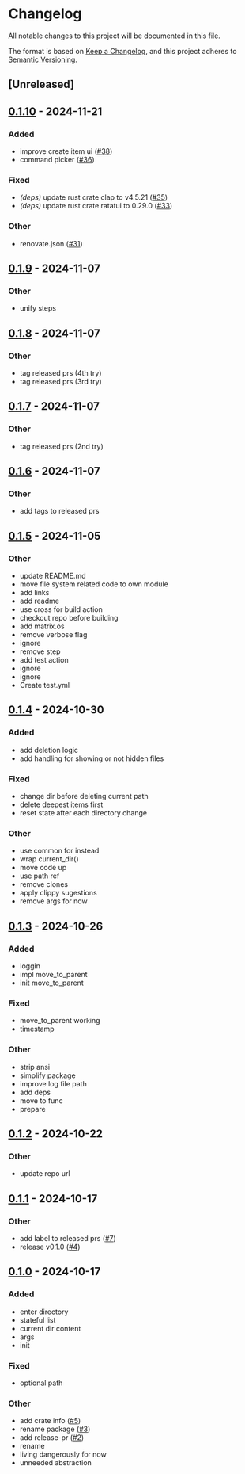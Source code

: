 # Changelog

All notable changes to this project will be documented in this file.

The format is based on [Keep a Changelog](https://keepachangelog.com/en/1.0.0/),
and this project adheres to [Semantic Versioning](https://semver.org/spec/v2.0.0.html).

## [Unreleased]

## [0.1.10](https://github.com/ddanielsantos/fman/compare/v0.1.9...v0.1.10) - 2024-11-21

### Added

- improve create item ui ([#38](https://github.com/ddanielsantos/fman/pull/38))
- command picker ([#36](https://github.com/ddanielsantos/fman/pull/36))

### Fixed

- *(deps)* update rust crate clap to v4.5.21 ([#35](https://github.com/ddanielsantos/fman/pull/35))
- *(deps)* update rust crate ratatui to 0.29.0 ([#33](https://github.com/ddanielsantos/fman/pull/33))

### Other

- renovate.json ([#31](https://github.com/ddanielsantos/fman/pull/31))

## [0.1.9](https://github.com/ddanielsantos/fman/compare/v0.1.8...v0.1.9) - 2024-11-07

### Other

- unify steps

## [0.1.8](https://github.com/ddanielsantos/fman/compare/v0.1.7...v0.1.8) - 2024-11-07

### Other

- tag released prs (4th try)
- tag released prs (3rd try)

## [0.1.7](https://github.com/ddanielsantos/fman/compare/v0.1.6...v0.1.7) - 2024-11-07

### Other

- tag released prs (2nd try)

## [0.1.6](https://github.com/ddanielsantos/fman/compare/v0.1.5...v0.1.6) - 2024-11-07

### Other

- add tags to released prs

## [0.1.5](https://github.com/ddanielsantos/fman/compare/v0.1.4...v0.1.5) - 2024-11-05

### Other

- update README.md
- move file system related code to own module
- add links
- add readme
- use cross for build action
- checkout repo before building
- add matrix.os
- remove verbose flag
- ignore
- remove step
- add test action
- ignore
- ignore
- Create test.yml

## [0.1.4](https://github.com/ddanielsantos/fman/compare/v0.1.3...v0.1.4) - 2024-10-30

### Added

- add deletion logic
- add handling for showing or not hidden files

### Fixed

- change dir before deleting current path
- delete deepest items first
- reset state after each directory change

### Other

- use common for instead
- wrap current_dir()
- move code up
- use path ref
- remove clones
- apply clippy sugestions
- remove args for now

## [0.1.3](https://github.com/ddanielsantos/fman/compare/v0.1.2...v0.1.3) - 2024-10-26

### Added

- loggin
- impl move_to_parent
- init move_to_parent

### Fixed

- move_to_parent working
- timestamp

### Other

- strip ansi
- simplify package
- improve log file path
- add deps
- move to func
- prepare

## [0.1.2](https://github.com/ddanielsantos/fman/compare/v0.1.1...v0.1.2) - 2024-10-22

### Other

- update repo url

## [0.1.1](https://github.com/ddanielsantos/fm/compare/v0.1.0...v0.1.1) - 2024-10-17

### Other

- add label to released prs ([#7](https://github.com/ddanielsantos/fm/pull/7))
- release v0.1.0 ([#4](https://github.com/ddanielsantos/fm/pull/4))

## [0.1.0](https://github.com/ddanielsantos/fm/releases/tag/v0.1.0) - 2024-10-17

### Added

- enter directory
- stateful list
- current dir content
- args
- init

### Fixed

- optional path

### Other

- add crate info ([#5](https://github.com/ddanielsantos/fm/pull/5))
- rename package ([#3](https://github.com/ddanielsantos/fm/pull/3))
- add release-pr ([#2](https://github.com/ddanielsantos/fm/pull/2))
- rename
- living dangerously for now
- unneeded abstraction
